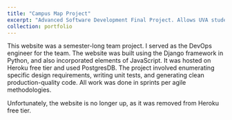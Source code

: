 ```yaml
---
title: "Campus Map Project"
excerpt: "Advanced Software Development Final Project. Allows UVA students to locate their classes on a campus map<br/><br/><img src='/images/campusmap.png'>"
collection: portfolio
---
```

This website was a semester-long team project. I served as the DevOps engineer for the team. The website was built using the Django framework in Python, and also incorporated elements of JavaScript. It was hosted on Heroku free tier and used PostgresDB.  The project involved enumerating specific design requirements, writing unit tests, and generating clean production-quality code. All work was done in sprints per agile methodologies. 

Unfortunately, the website is no longer up, as it was removed from Heroku free tier. 